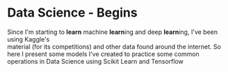 # Data Science - Begins

<p>Since I'm starting to <b>learn</b> machine <b>learn</b>ing and deep <b>learn</b>ing, I've been using Kaggle's <br>
material (for its competitions) and other data found around the internet. So here I present some models I've
created to practice some common operations in Data Science using Scikit Learn and Tensorflow </p>
